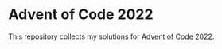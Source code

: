 # Advent of Code 2022

This repository collects my solutions for [Advent of Code
2022](https://adventofcode.com/2022).

